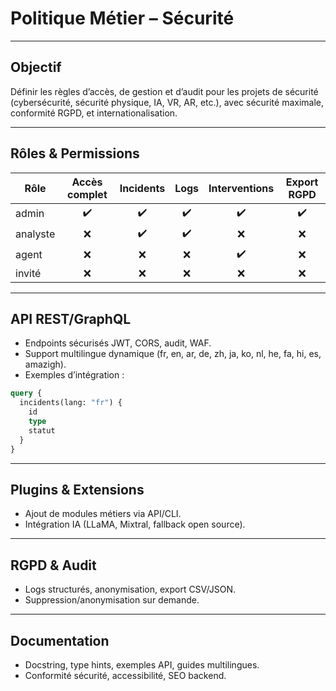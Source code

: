 # Politique Métier – Sécurité

---

## Objectif
Définir les règles d’accès, de gestion et d’audit pour les projets de sécurité (cybersécurité, sécurité physique, IA, VR, AR, etc.), avec sécurité maximale, conformité RGPD, et internationalisation.

---

## Rôles & Permissions

| Rôle      | Accès complet | Incidents | Logs | Interventions | Export RGPD |
|-----------|:-------------:|:---------:|:----:|:-------------:|:-----------:|
| admin     |      ✔️       |    ✔️    | ✔️   |      ✔️      |     ✔️     |
| analyste  |      ❌       |    ✔️    | ✔️   |      ❌      |     ❌     |
| agent     |      ❌       |    ❌    | ❌   |      ✔️      |     ❌     |
| invité    |      ❌       |    ❌    | ❌   |      ❌      |     ❌     |

---

## API REST/GraphQL
- Endpoints sécurisés JWT, CORS, audit, WAF.
- Support multilingue dynamique (fr, en, ar, de, zh, ja, ko, nl, he, fa, hi, es, amazigh).
- Exemples d’intégration :

```graphql
query {
  incidents(lang: "fr") {
    id
    type
    statut
  }
}
```

---

## Plugins & Extensions
- Ajout de modules métiers via API/CLI.
- Intégration IA (LLaMA, Mixtral, fallback open source).

---

## RGPD & Audit
- Logs structurés, anonymisation, export CSV/JSON.
- Suppression/anonymisation sur demande.

---

## Documentation
- Docstring, type hints, exemples API, guides multilingues.
- Conformité sécurité, accessibilité, SEO backend.
